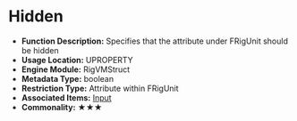 # Hidden

- **Function Description:** Specifies that the attribute under FRigUnit should be hidden
- **Usage Location:** UPROPERTY
- **Engine Module:** RigVMStruct
- **Metadata Type:** boolean
- **Restriction Type:** Attribute within FRigUnit
- **Associated Items:** [Input](Input/Input.md)
- **Commonality:** ★★★